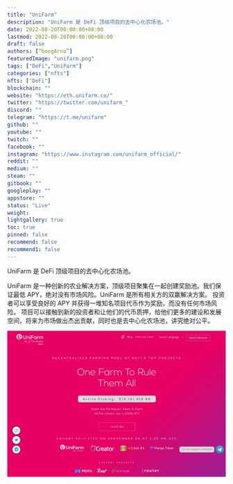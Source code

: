 ```yaml
---
title: "UniFarm"
description: "UniFarm 是 DeFi 顶级项目的去中心化农场池。"
date: 2022-08-20T00:00:00+08:00
lastmod: 2022-08-20T00:00:00+08:00
draft: false
authors: [“boogArno”]
featuredImage: "unifarm.png"
tags: ["DeFi","UniFarm"]
categories: ["nfts"]
nfts: ["DeFi"]
blockchain: ""
website: "https://eth.unifarm.co/"
twitter: "https://twitter.com/unifarm_"
discord: ""
telegram: "https://t.me/unifarm"
github: ""
youtube: ""
twitch: ""
facebook: ""
instagram: "https://www.instagram.com/unifarm_official/"
reddit: ""
medium: ""
steam: ""
gitbook: ""
googleplay: ""
appstore: ""
status: "Live"
weight: 
lightgallery: true
toc: true
pinned: false
recommend: false
recommend1: false
---
```

UniFarm 是 DeFi 顶级项目的去中心化农场池。

UniFarm 是一种创新的农业解决方案，顶级项目聚集在一起创建奖励池。我们保证最低 APY，绝对没有市场风险。‌UniFarm 是所有相关方的双赢解决方案。‌ 投资者可以享受良好的 APY 并获得一堆知名项目代币作为奖励，而没有任何市场风险。‌ 项目可以接触到新的投资者和让他们的代币质押，给他们更多的建设和发展空间，将来为市场做出杰出贡献，同时也是去中心化农场池，讲究绝对公平。

![unifarm-dapp-defi-ethereum-image1_a6271ae6c6e48e1177d926d86d236698](unifarm-dapp-defi-ethereum-image1_a6271ae6c6e48e1177d926d86d236698.png)
